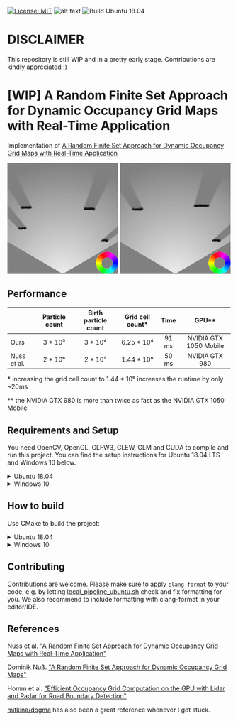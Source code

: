 [![License: MIT](https://img.shields.io/badge/License-MIT-yellow.svg)](https://opensource.org/licenses/MIT)  ![alt text](https://img.shields.io/badge/contributions-welcome-brightgreen.svg?style=flat)
![Build Ubuntu 18.04](https://github.com/TheCodez/dynamic-occupancy-grid-map/workflows/Build%20Ubuntu%2018.04/badge.svg)

# DISCLAIMER

This repository is still WIP and in a pretty early stage. Contributions are kindly appreciated :)


# [WIP] A Random Finite Set Approach for Dynamic Occupancy Grid Maps with Real-Time Application

Implementation of [A Random Finite Set Approach for Dynamic Occupancy Grid Maps with Real-Time Application](https://arxiv.org/abs/1605.02406)

<p align="center">
  <img src="./docs/videos/dogm3.gif">
  <img src="./docs/videos/dogm4.gif">
</p>

## Performance

|             | Particle count | Birth particle count | Grid cell count* |  Time  |          GPU**         |
|-------------|:--------------:|:--------------------:|:----------------:|:------:|:----------------------:|
|     Ours    |     3 * 10⁵    |        3 * 10⁴       |    6.25 * 10⁴    |  91 ms | NVIDIA GTX 1050 Mobile |
| Nuss et al. |     2 * 10⁶    |        2 * 10⁵       |    1.44 * 10⁶    |  50 ms |    NVIDIA GTX 980      |

\* increasing the grid cell count to 1.44 * 10⁶ increases the runtime by only ~20ms

\** the NVIDIA GTX 980 is more than twice as fast as the NVIDIA GTX 1050 Mobile

## Requirements and Setup
You need OpenCV, OpenGL, GLFW3, GLEW, GLM and CUDA to compile and run this project. You can find the setup instructions for Ubuntu 18.04 LTS and Windows 10 below.

<details>
<summary>Ubuntu 18.04</summary>
  
- OpenCV:
    ```console
    sudo apt install libopencv-dev
    ```
- GLFW3, GLEW, GLM:
    ```console
    sudo apt install libglfw3-dev libglew-dev libglm-dev
    ```
- CUDA:
  - Have the most recent nvidia driver installed on your system, then check which CUDA version it supports
      ```console
      nvidia-smi -q | grep CUDA
      ```
  - Follow the corresponding instructions from the [cuda toolkit archive](https://developer.nvidia.com/cuda-toolkit-archive)
  - Update environment variables in your `bashrc` (or equivalent rc file)
      ```console
      echo "\n# CUDA paths\nexport PATH=$PATH:/usr/local/cuda/bin\nexport CUDADIR=/usr/local/cuda\nexport LD_LIBRARY_PATH=$LD_LIBRARY_PATH:/usr/local/cuda/lib64\n" >> ~/.bashrc
      ```
  - Reboot (if necessary, a couple of times)
  - Check that your system GPU driver is still working by executing `nvidia-smi`
  - To verify that your CUDA installation is working, consider compiling and running one of the examples from /usr/local/cuda/samples. In particular ones that use OpenGL+CUDA, e.g. `samples/2_Graphics/Mandelbrot`.
</details>

<details>
<summary>Windows 10</summary>
  
- OpenCV:
  - Download and install OpenCV Windows from [here](https://opencv.org/releases/).

- GLFW3, GLEW, GLM:
  - It is recommended to place all packages in a folder ```dogm/external```
    - Download [GLFW3 64-bit Windows binary](https://www.glfw.org/download.html), [GLEW binaries](http://glew.sourceforge.net/) and [GLM](https://github.com/g-truc/glm/releases)
    - Unzip all of them in the ```dogm/external``` folder.

  - In the end you should have a folder structure that's something like this:
    - ```dogm/external/glew-2.1.0```
    - ```dogm/external/glfw-3.3```
    - ```dogm/external/glm```

- CUDA:
  - Have the most recent nvidia driver installed on your system, then check which CUDA version it supports
  - Follow the corresponding instructions from the [cuda toolkit archive](https://developer.nvidia.com/cuda-toolkit-archive)

</details>

## How to build

Use CMake to build the project:

<details>
<summary>Ubuntu 18.04</summary>

Use the [local pipeline](/local_pipeline_ubuntu.sh) to configure, build and execute the project:

```
./local_pipeline_ubuntu.sh
```

The pipeline compiles executables into folder `build`. Call the pipeline with `-h` to get an overview of optional flags.
</details>

<details>
<summary>Windows 10</summary>

On Windows it's easiest to use cmake-gui. Use it to configure and generate the project like shown below (required variables are marked with a red dot):

<p align="center">
  <img src="./docs/cmake-gui.png">
</p>

Afterwards open the generated ```.sln``` in Visual Studio 17/19 and compile it.
</details>

## Contributing

Contributions are welcome. Please make sure to apply `clang-format` to your code, e.g. by letting [local_pipeline_ubuntu.sh](/local_pipeline_ubuntu.sh) check and fix formatting for you. We also recommend to include formatting with clang-format in your editor/IDE.

## References

Nuss et al. ["A Random Finite Set Approach for Dynamic Occupancy Grid Maps with Real-Time Application"](https://arxiv.org/abs/1605.02406)

Dominik Nuß. ["A Random Finite Set Approach for Dynamic Occupancy Grid Maps"](https://d-nb.info/1133544290/34)

Homm et al. ["Efficient Occupancy Grid Computation on the GPU with Lidar and Radar for Road Boundary Detection"](https://mediatum.ub.tum.de/doc/1287438/726193.pdf)

[mitkina/dogma](https://github.com/mitkina/dogma) has also been a great reference whenever I got stuck.
